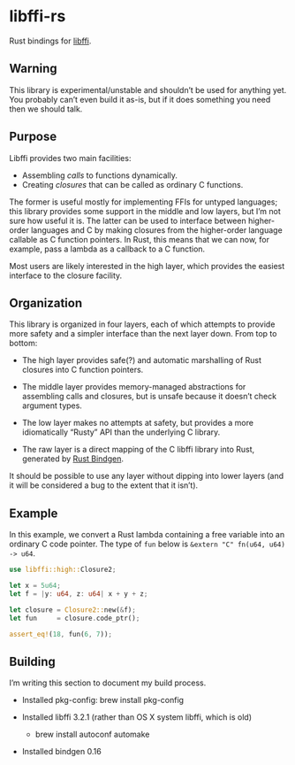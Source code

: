 # libffi-rs

Rust bindings for [libffi](https://sourceware.org/libffi/).

## Warning

This library is experimental/unstable and shouldn’t be used for anything
yet. You probably can’t even build it as-is, but if it does something
you need then we should talk.

## Purpose

Libffi provides two main facilities:

  - Assembling *calls* to functions dynamically.
  - Creating *closures* that can be called as ordinary C functions.

The former is useful mostly for implementing FFIs for untyped languages;
this library provides some support in the middle and low layers, but I’m
not sure how useful it is. The latter can be used to interface between
higher-order languages and C by making closures from the higher-order
language callable as C function pointers. In Rust, this means that we
can now, for example, pass a lambda as a callback to a C function.

Most users are likely interested in the high layer, which provides the
easiest interface to the closure facility.

## Organization

This library is organized in four layers, each of which attempts to
provide more safety and a simpler interface than the next layer
down. From top to bottom:

  - The high layer provides safe(?) and
    automatic marshalling of Rust closures into C function pointers.

  - The middle layer provides memory-managed
    abstractions for assembling calls and closures, but is unsafe
    because it doesn’t check argument types.

  - The low layer makes no attempts at safety,
    but provides a more idiomatically “Rusty” API than the underlying
    C library.

  - The raw layer is a direct mapping of the
    C libffi library into Rust, generated by [Rust
    Bindgen](https://github.com/crabtw/rust-bindgen).

It should be possible to use any layer without dipping into lower
layers (and it will be considered a bug to the extent that it
isn’t).

## Example

In this example, we convert a Rust lambda containing a free variable
into an ordinary C code pointer. The type of `fun` below is
`&extern "C" fn(u64, u64) -> u64`.

```rust
use libffi::high::Closure2;

let x = 5u64;
let f = |y: u64, z: u64| x + y + z;

let closure = Closure2::new(&f);
let fun     = closure.code_ptr();

assert_eq!(18, fun(6, 7));
```

## Building

I’m writing this section to document my build process.

  - Installed pkg-config: brew install pkg-config

  - Installed libffi 3.2.1 (rather than OS X system libffi, which is old)

      - brew install autoconf automake

  - Installed bindgen 0.16
